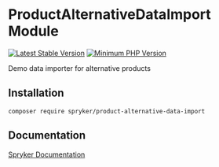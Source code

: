 # ProductAlternativeDataImport Module
[![Latest Stable Version](https://poser.pugx.org/spryker/product-alternative-data-import/v/stable.svg)](https://packagist.org/packages/spryker/product-alternative-data-import)
[![Minimum PHP Version](https://img.shields.io/badge/php-%3E%3D%208.1-8892BF.svg)](https://php.net/)

Demo data importer for alternative products

## Installation

```
composer require spryker/product-alternative-data-import
```

## Documentation

[Spryker Documentation](https://docs.spryker.com)

